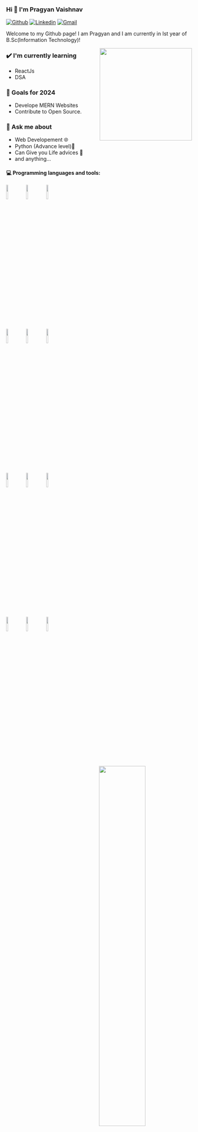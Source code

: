 ### Hi 👋 I'm Pragyan Vaishnav

[![Github](https://img.shields.io/badge/-Github-000?style=flat&logo=Github&logoColor=white)](https://github.com/Pragyan2645)
[![Linkedin](https://img.shields.io/badge/-LinkedIn-blue?style=flat&logo=Linkedin&logoColor=white)](https://www.linkedin.com/in/pragyan-vaishnav/)
[![Gmail](https://img.shields.io/badge/-Gmail-c14438?style=flat&logo=Gmail&logoColor=white)](mailto:pragyanjnvj@gmail.com)

Welcome to my Github page! I am Pragyan and I am currently in Ist year of B.Sc(Information Technology)!  
<!-- ![](https://komarev.com/ghpvc/?username=Pragyan2645&style=flat) 
<a href="https://github.com/MrStanDu33/"><img src="https://img.shields.io/github/followers/Pragyan2645?color=%234CC61E&label=GitHub%20Followers%20%3A"/></a> -->


<img align= "right" width= "250" src= "https://pa1.narvii.com/6580/8098c6e9207376889eeb0532d9f5a0723c4d73f5_hq.gif"/>

### ✔️ I'm currently learning
- ReactJs
- DSA

### 🌱 Goals for 2024
- Develope MERN Websites
- Contribute to Open Source.

### 💭 Ask me about
- Web Developement 🌐
- Python (Advance level)🐍
- Can Give you Life advices 🫥
- and anything...

#### :computer: Programming languages and tools: 
<p>

<code><img width="10%" src="https://www.vectorlogo.zone/logos/python/python-ar21.svg"></code>
<code><img width="10%" src="https://www.vectorlogo.zone/logos/javascript/javascript-ar21.svg"></code>
<code><img width="10%" src="https://www.vectorlogo.zone/logos/w3_html5/w3_html5-ar21.svg"></code>
<br />
<code><img width="10%" src="https://www.vectorlogo.zone/logos/w3_css/w3_css-ar21.svg"></code>
<code><img width="10%" src="https://www.vectorlogo.zone/logos/mysql/mysql-ar21.svg"></code>
<code><img width="10%" src="https://www.vectorlogo.zone/logos/mongodb/mongodb-ar21.svg"></code>
<br />
<code><img width="10%" src="https://www.vectorlogo.zone/logos/tailwindcss/tailwindcss-ar21.svg"></code>
<code><img width="10%" src="https://www.vectorlogo.zone/logos/nodejs/nodejs-ar21.svg"></code>
<code><img width="10%" src="https://www.vectorlogo.zone/logos/npmjs/npmjs-ar21.svg"></code>
<br />
<code><img width="10%" src="https://www.vectorlogo.zone/logos/expressjs/expressjs-ar21.svg"></code>
<code><img width="10%" src="https://www.vectorlogo.zone/logos/git-scm/git-scm-ar21.svg"></code>
<code><img width="10%" src="https://www.vectorlogo.zone/logos/visualstudio_code/visualstudio_code-ar21.svg"></code>
<br />
</p>
	<img width="50%" align="right" src="https://github-readme-stats.vercel.app/api/?username=Pragyan2645&show_icons=true&title_color=fff&icon_color=79ff97&text_color=9f9f9f&bg_color=151515" />

